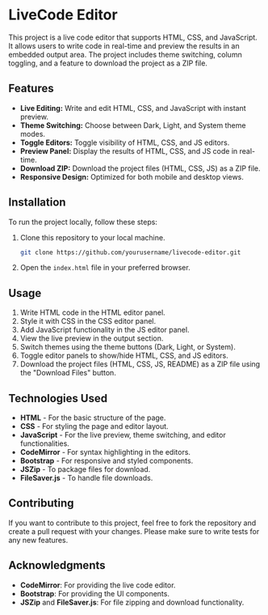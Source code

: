 # LiveCode Editor

This project is a live code editor that supports HTML, CSS, and JavaScript. It allows users to write code in real-time and preview the results in an embedded output area. The project includes theme switching, column toggling, and a feature to download the project as a ZIP file.

## Features

- **Live Editing:** Write and edit HTML, CSS, and JavaScript with instant preview.
- **Theme Switching:** Choose between Dark, Light, and System theme modes.
- **Toggle Editors:** Toggle visibility of HTML, CSS, and JS editors.
- **Preview Panel:** Display the results of HTML, CSS, and JS code in real-time.
- **Download ZIP:** Download the project files (HTML, CSS, JS) as a ZIP file.
- **Responsive Design:** Optimized for both mobile and desktop views.

## Installation

To run the project locally, follow these steps:

1. Clone this repository to your local machine.
    ```bash
    git clone https://github.com/yourusername/livecode-editor.git
    ```

2. Open the `index.html` file in your preferred browser.

## Usage

1. Write HTML code in the HTML editor panel.
2. Style it with CSS in the CSS editor panel.
3. Add JavaScript functionality in the JS editor panel.
4. View the live preview in the output section.
5. Switch themes using the theme buttons (Dark, Light, or System).
6. Toggle editor panels to show/hide HTML, CSS, and JS editors.
7. Download the project files (HTML, CSS, JS, README) as a ZIP file using the "Download Files" button.

## Technologies Used

- **HTML** - For the basic structure of the page.
- **CSS** - For styling the page and editor layout.
- **JavaScript** - For the live preview, theme switching, and editor functionalities.
- **CodeMirror** - For syntax highlighting in the editors.
- **Bootstrap** - For responsive and styled components.
- **JSZip** - To package files for download.
- **FileSaver.js** - To handle file downloads.

## Contributing

If you want to contribute to this project, feel free to fork the repository and create a pull request with your changes. Please make sure to write tests for any new features.

## Acknowledgments

- **CodeMirror**: For providing the live code editor.
- **Bootstrap**: For providing the UI components.
- **JSZip** and **FileSaver.js**: For file zipping and download functionality.

